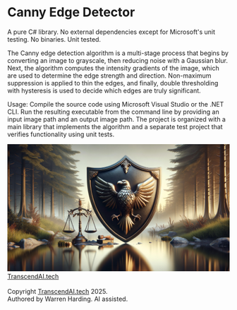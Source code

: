 # Canny Edge Detector

A pure C# library. No external dependencies except for Microsoft's unit testing. No binaries. Unit tested.

The Canny edge detection algorithm is a multi-stage process that begins by converting an image to grayscale, then reducing noise with a Gaussian blur. Next, the algorithm computes the intensity gradients of the image, which are used to determine the edge strength and direction. Non-maximum suppression is applied to thin the edges, and finally, double thresholding with hysteresis is used to decide which edges are truly significant.

Usage:
Compile the source code using Microsoft Visual Studio or the .NET CLI. Run the resulting executable from the command line by providing an input image path and an output image path. The project is organized with a main library that implements the algorithm and a separate test project that verifies functionality using unit tests.

![AI Image](aiimage.jpg)
[TranscendAI.tech](https://TranscendAI.tech)<br>
<br>
Copyright [TranscendAI.tech](https://TranscendAI.tech) 2025.</br>
Authored by Warren Harding. AI assisted.</br>